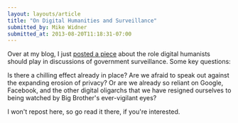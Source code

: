 ```yaml
---
layout: layouts/article
title: "On Digital Humanities and Surveillance"
submitted_by: Mike Widner
submitted_at: 2013-08-20T11:18:31-07:00
---
```


Over at my blog, I just [posted a piece](https://people.stanford.edu/widner/content/digital-humanists-lack-response-surveillance-state) about the role digital humanists should play in discussions of government surveillance. Some key questions:


Is there a chilling effect already in place? Are we afraid to speak out against the expanding erosion of privacy? Or are we already so reliant on Google, Facebook, and the other digital oligarchs that we have resigned ourselves to being watched by Big Brother's ever-vigilant eyes?


I won't repost here, so go read it there, if you're interested.


 